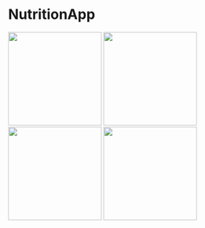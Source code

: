 # NutritionApp







<p float="left">
  <img src="https://user-images.githubusercontent.com/93613725/194724054-7988ec42-ea89-44b2-a531-b6d7afa1123d.png" width="190" />
  <img src="https://user-images.githubusercontent.com/93613725/194724057-f31e8bf6-50fa-40c7-b319-b882d9e7b6aa.png" width="190" /> 
  <img src="https://user-images.githubusercontent.com/93613725/194724060-ffe900a7-8784-4644-a3ff-6126394f10ac.png" width="190" />
  <img src="https://user-images.githubusercontent.com/93613725/194724062-3a6b5457-3f90-43aa-baf5-c0675bcfe8a0.png" width="190" />
</p>
